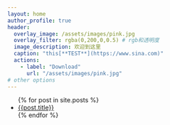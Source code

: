 ```yaml
---
layout: home
author_profile: true
header:
  overlay_image: /assets/images/pink.jpg
  overlay_filter: rgba(0,200,0,0.5) # rgb和透明度
  image_description: 欢迎到这里
  caption: "this[**TEST**](https://www.sina.com)"
  actions:
    - label: "Download"
      url: "/assets/images/pink.jpg"
# other options
---
```


<!-- # osks -->
<!-- ## 统计学

[ave](https://github.com/infinite-knowledge/infinite-knowledge.github.io/blob/master/_posts/%E5%B9%B3%E5%9D%87%E6%95%B0.md)

## Linux

## PowerShell

## VBA

## MATLAB

## 其他 -->
<ul>
  {% for post in site.posts %}
    <li><a href="{{post.url}}">{{post.title}}</a></li>
  {% endfor %}
</ul>





